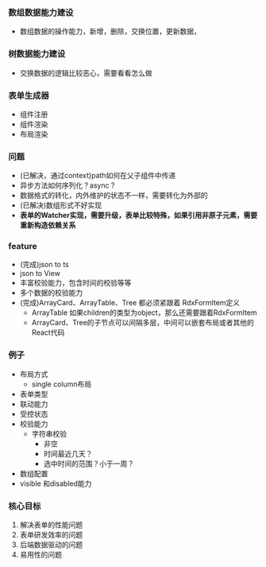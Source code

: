 
### 数组数据能力建设
- 数组数据的操作能力，新增，删除，交换位置，更新数据，
### 树数据能力建设
- 交换数据的逻辑比较恶心，需要看看怎么做
### 表单生成器
- 组件注册
- 组件渲染
- 布局渲染


### 问题
- (已解决，通过context)path如何在父子组件中传递
- 异步方法如何序列化？async ?
- 数据格式的转化，内外维护的状态不一样，需要转化为外部的
- (已解决)数组形式不好实现
- **表单的Watcher实现，需要升级，表单比较特殊，如果引用非原子元素，需要重新构造依赖关系** 



### feature
- (完成)json to ts
- json to View
- 丰富校验能力，包含时间的校验等等
- 多个数据的校验能力
- (完成)ArrayCard、ArrayTable、Tree 都必须紧跟着 RdxFormItem定义
  - ArrayTable 如果children的类型为object，那么还需要跟着RdxFormItem
  - ArrayCard、Tree的子节点可以间隔多层，中间可以嵌套布局或者其他的React代码

### 例子
- 布局方式
  - single column布局
- 表单类型
- 联动能力
- 受控状态
- 校验能力
  - 字符串校验
    - 非空
    - 时间最近几天？
    - 选中时间的范围？小于一周？
- 数组配置
- visible 和disabled能力


### 核心目标
1. 解决表单的性能问题
2. 表单研发效率的问题
3. 后端数据驱动的问题
4. 易用性的问题